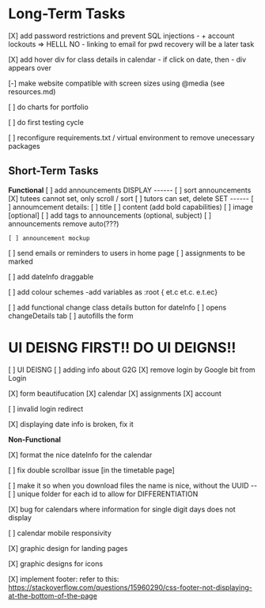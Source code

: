 # Long-Term Tasks


[X] add password restrictions and prevent SQL injections
    - + account lockouts => HELLL NO
    - linking to email for pwd recovery will be a later task

[X] add hover div for class details in calendar
    - if click on date, then
        - div appears over


[-] make website compatible with screen sizes using @media (see resources.md)

[ ] do charts for portfolio

[ ] do first testing cycle

[ ] reconfigure requirements.txt / virtual environment to remove unecessary packages

## Short-Term Tasks

**Functional**
[ ] add announcements
    DISPLAY
    ------
    [ ] sort announcements
    [X] tutees cannot set, only scroll / sort
    [ ] tutors can set, delete
    SET
    ------
    [ ] annoumcement details:
        [ ] title
        [ ] content (add bold capabilities)
        [ ] image [optional]
    [ ] add tags to announcements (optional, subject)
    [ ] announcements remove auto(???)


    [ ] announcement mockup

[ ] send emails or reminders to users in home page
    [ ] assignments to be marked

[ ] add dateInfo draggable

[ ] add colour schemes
    -add variables as :root { et.c et.c. e.t.ec}

[ ] add functional change class details button for dateInfo
    [ ] opens changeDetails tab
    [ ] autofills the form

# UI DEISNG FIRST!! DO UI DEIGNS!! 
[ ] UI DEISNG
    [ ] adding info about G2G
    [X] remove login by Google bit from Login

[X] form beautifucation
        [X] calendar
        [X] assignments
        [X] account

[ ] invalid login redirect

[X] displaying date info is broken, fix it


**Non-Functional**

[X] format the nice dateInfo for the calendar

[ ] fix double scrollbar issue [in the timetable page]

[ ] make it so when you download files the name is nice, without the UUID
--[ ] unique folder for each id to allow for DIFFERENTIATION

[X] bug for calendars where information for single digit days does not display

[ ] calendar mobile responsivity

[X] graphic design for landing pages

[X] graphic designs for icons

[X] implement footer:
refer to this:
https://stackoverflow.com/questions/15960290/css-footer-not-displaying-at-the-bottom-of-the-page